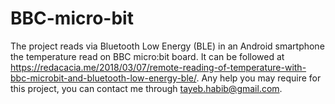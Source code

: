 # BBC-micro-bit
The project reads via Bluetooth Low Energy (BLE) in an Android smartphone the temperature read on BBC micro:bit board.
It can be followed at https://redacacia.me/2018/03/07/remote-reading-of-temperature-with-bbc-microbit-and-bluetooth-low-energy-ble/. 
Any help you may require for this project, you can contact me through tayeb.habib@gmail.com. 
